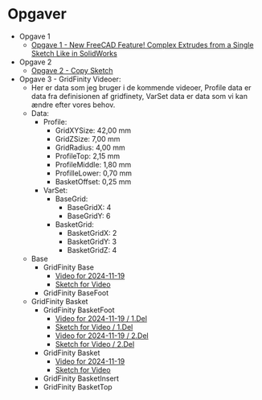# Opgaver

* Opgave 1
  * [Opgave 1 - New FreeCAD Feature! Complex Extrudes from a Single Sketch Like in SolidWorks](./Opgaver/Opgave_1.0.0.md)
* Opgave 2
  * [Opgave 2 - Copy Sketch](./Opgave_2.0.0.md)
* Opgave 3 - GridFinity Videoer:
  * Her er data som jeg bruger i de kommende videoer, Profile data er data fra definisionen af gridfinety, VarSet data er data som vi kan ændre efter vores behov.
  * Data:
    * Profile:
      * GridXYSize: 42,00 mm
      * GridZSize: 7,00 mm
      * GridRadius: 4,00 mm
      * ProfileTop: 2,15 mm
      * ProfileMiddle: 1,80 mm
      * ProfilleLower: 0,70 mm
      * BasketOffset: 0,25 mm
    * VarSet:
      * BaseGrid:
        * BaseGridX: 4
        * BaseGridY: 6
      * BasketGrid:
        * BasketGridX: 2
        * BasketGridY: 3
        * BasketGridZ: 4
  * Base
    * GridFinity Base
      * [Video for 2024-11-19](https://www.youtube.com/watch?v=gTrbr09c0Sg&list=PLIsjLuvJr7ugUfE7mOevQBYQsHjkf4Azv&index=4&pp=iAQB)
      * [Sketch for Video](./SketchForVideos/Opgave3_Base.FCStd)
    * GridFinity BaseFoot
  * GridFinity Basket
    * GridFinity BasketFoot
      * [Video for 2024-11-19 / 1.Del](https://www.youtube.com/watch?v=wSOs8eoShXU&list=PLIsjLuvJr7ugUfE7mOevQBYQsHjkf4Azv&index=5&pp=iAQB)
      * [Sketch for Video / 1.Del](./SketchForVideos/Opgave3_BasketFoot.FCStd)
      * [Video for 2024-11-19 / 2.Del](https://www.youtube.com/watch?v=Q-HXtk1we6s&list=PLIsjLuvJr7ugUfE7mOevQBYQsHjkf4Azv&index=2&pp=gAQBiAQB)
      * [Sketch for Video / 2.Del](./SketchForVideos/Opgave3_BasketFoot-2.FCStd)
    * GridFinity Basket
      * [Video for 2024-11-19](https://www.youtube.com/watch?v=aE1T2bVKe_Q&list=PLIsjLuvJr7ugUfE7mOevQBYQsHjkf4Azv&index=1&pp=gAQBiAQB)
      * [Sketch for Video](./SketchForVideos/Opgave3_Basket.FCStd)
    * GridFinity BasketInsert
    * GridFinity BasketTop
  



